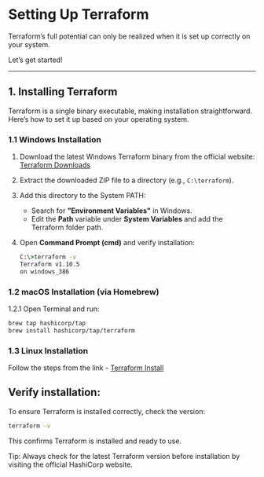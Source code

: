 # Setting Up Terraform

Terraform’s full potential can only be realized when it is set up correctly on your system.

Let’s get started!

---

## 1. Installing Terraform

Terraform is a single binary executable, making installation straightforward. Here’s how to set it up based on your operating system.

### 1.1 Windows Installation

1. Download the latest Windows Terraform binary from the official website:  
   [Terraform Downloads](https://developer.hashicorp.com/terraform/install)
2. Extract the downloaded ZIP file to a directory (e.g., `C:\terraform`).
3. Add this directory to the System PATH:  
   - Search for **"Environment Variables"** in Windows.  
   - Edit the **Path** variable under **System Variables** and add the Terraform folder path.
4. Open **Command Prompt (cmd)** and verify installation:

   ```cmd
   C:\>terraform -v
   Terraform v1.10.5
   on windows_386

### 1.2 macOS Installation (via Homebrew)

1.2.1 Open Terminal and run:

```sh
brew tap hashicorp/tap
brew install hashicorp/tap/terraform
```

### 1.3 Linux Installation 

Follow the steps from the link - [Terraform Install](https://developer.hashicorp.com/terraform/install)

## Verify installation:

To ensure Terraform is installed correctly, check the version:

```cmd
terraform -v
```

This confirms Terraform is installed and ready to use.

Tip: Always check for the latest Terraform version before installation by visiting the official HashiCorp website.
